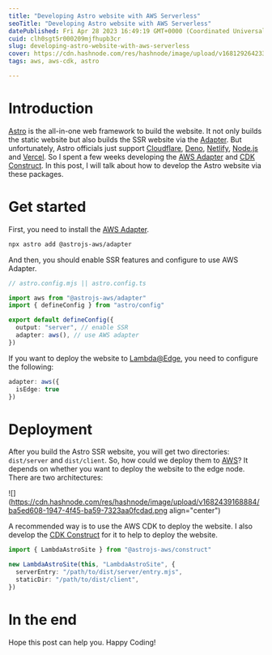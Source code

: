 ```yaml
---
title: "Developing Astro website with AWS Serverless"
seoTitle: "Developing Astro website with AWS Serverless"
datePublished: Fri Apr 28 2023 16:49:19 GMT+0000 (Coordinated Universal Time)
cuid: clh0sgt5r000209mjfhupb3cr
slug: developing-astro-website-with-aws-serverless
cover: https://cdn.hashnode.com/res/hashnode/image/upload/v1681292642334/42cd6a0a-bef1-424d-aab6-6a58ab807957.png
tags: aws, aws-cdk, astro

---
```


# Introduction

[Astro](https://astro.build/) is the all-in-one web framework to build the website. It not only builds the static website but also builds the SSR website via the [Adapter](https://docs.astro.build/en/guides/server-side-rendering/). But unfortunately, Astro officials just support [Cloudflare](https://docs.astro.build/en/guides/integrations-guide/cloudflare/), [Deno](https://docs.astro.build/en/guides/integrations-guide/deno/), [Netlify](https://docs.astro.build/en/guides/integrations-guide/netlify/), [Node.js](https://docs.astro.build/en/guides/integrations-guide/node/) and [Vercel](https://docs.astro.build/en/guides/integrations-guide/vercel/). So I spent a few weeks developing the [AWS Adapter](https://github.com/helbing/astrojs-aws/tree/main/packages/adapter) and [CDK Construct](https://github.com/helbing/astrojs-aws/tree/main/packages/construct). In this post, I will talk about how to develop the Astro website via these packages.

# Get started

First, you need to install the [AWS Adapter](https://github.com/helbing/astrojs-aws/tree/main/packages/adapter).

```bash
npx astro add @astrojs-aws/adapter
```

And then, you should enable SSR features and configure to use AWS Adapter.

```typescript
// astro.config.mjs || astro.config.ts

import aws from "@astrojs-aws/adapter"
import { defineConfig } from "astro/config"

export default defineConfig({
  output: "server", // enable SSR
  adapter: aws(), // use AWS adapter
})
```

If you want to deploy the website to [Lambda@Edge](https://aws.amazon.com/lambda/edge/), you need to configure the following:

```typescript
adapter: aws({
  isEdge: true
})
```

# Deployment

After you build the Astro SSR website, you will get two directories: `dist/server` and `dist/client`. So, how could we deploy them to [AWS](https://aws.amazon.com/)? It depends on whether you want to deploy the website to the edge node. There are two architectures:

![](https://cdn.hashnode.com/res/hashnode/image/upload/v1682439168884/ba5ed608-1947-4f45-ba59-7323aa0fcdad.png align="center")

A recommended way is to use the AWS CDK to deploy the website. I also develop the [CDK Construct](https://github.com/helbing/astrojs-aws/tree/main/packages/construct) for it to help to deploy the website.

```typescript
import { LambdaAstroSite } from "@astrojs-aws/construct"

new LambdaAstroSite(this, "LambdaAstroSite", {
  serverEntry: "/path/to/dist/server/entry.mjs",
  staticDir: "/path/to/dist/client",
})
```

# In the end

Hope this post can help you. Happy Coding!
